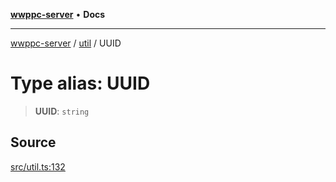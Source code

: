 [**wwppc-server**](../../README.md) • **Docs**

***

[wwppc-server](../../modules.md) / [util](../README.md) / UUID

# Type alias: UUID

> **UUID**: `string`

## Source

[src/util.ts:132](https://github.com/WWPPC/WWPPC-server/blob/ad5cd9fce3d5cf381927c08c4923fceefb2a5362/src/util.ts#L132)
